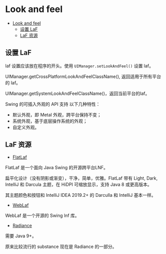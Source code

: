 # Look and feel

- [Look and feel](#look-and-feel)
  - [设置 LaF](#设置-laf)
  - [LaF 资源](#laf-资源)

## 设置 LaF

laf 设置应该放在程序的开头。使用 `UIManager.setLookAndFeel()` 设置 laf。

UIManager.getCrossPlatformLookAndFeelClassName(), 返回适用于所有平台的 laf。

UIManager.getSystemLookAndFeelClassName()，返回当前平台的laf。

Swing 的可插入外观的 API 支持 以下几种特性：

- 默认外观，即 Metal 外观，跨平台保持不变；
- 系统外观，基于底层操作系统的外观；
- 自定义外观。

## LaF 资源

- [FlatLaf](https://github.com/JFormDesigner/FlatLaf)

FlatLaf 是一个面向 Java Swing 的开源跨平台LNF。

扁平化设计（没有阴影或渐变），干净，简单，优雅。FlatLaf 带有 Light, Dark, IntelliJ 和 Darcula 主题，在 HiDPI 可缩放显示，支持 Java 8 或更高版本。

其主题颜色和按钮和 IntelliJ IDEA 2019.2+ 的 Darculla 和 IntelliJ 基本一样。

- [WebLaf](https://github.com/mgarin/weblaf)

WebLaf 是一个开源的 Swing lnf 库。

- [Radiance](https://github.com/kirill-grouchnikov/radiance)

需要 Java 9+。

原来比较流行的 substance 现在是 Radiance 的一部分。
